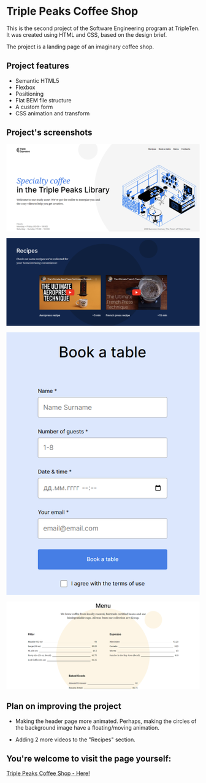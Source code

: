 # Triple Peaks Coffee Shop

This is the second project of the Software Engineering program at TripleTen. It was created using HTML and CSS, based on the design brief.

The project is a landing page of an imaginary coffee shop.

## Project features

- Semantic HTML5
- Flexbox
- Positioning
- Flat BEM file structure
- A custom form
- CSS animation and transform

## Project's screenshots

![Home Page](./images/screenshot1.png "Home page")

![Recipes Page](./images/screenshot2.png "Recipes page")

![The Form](./images/screenshot3.png "The form")

![Menu Page](./images/screenshot4.png "Menu Page")

## Plan on improving the project

- Making the header page more animated. Perhaps, making the circles of the background image have a floating/moving animation.

- Adding 2 more videos to the "Recipes" section.

## You're welcome to visit the page yourself:

[Triple Peaks Coffee Shop - Here!](https://dayana-pugachov.github.io/se_project_coffeeshop/)

